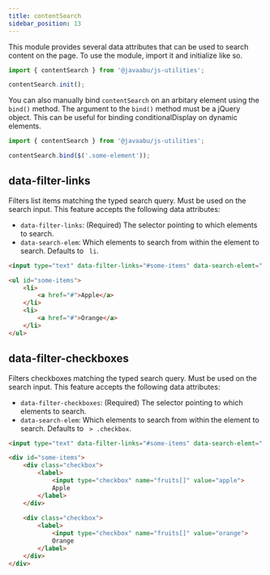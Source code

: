 ```yaml
---
title: contentSearch
sidebar_position: 13
---
```


This module provides several data attributes that can be used to search content on the page. To use the module, import it and initialize like so.

```javascript
import { contentSearch } from '@javaabu/js-utilities';

contentSearch.init();
```

You can also manually bind `contentSearch` on an arbitary element using the `bind()` method. The argument to the `bind()` method must be a jQuery object. This can be useful for binding conditionalDisplay on dynamic elements.

```javascript
import { contentSearch } from '@javaabu/js-utilities';

contentSearch.bind($('.some-element'));
```

## data-filter-links

Filters list items matching the typed search query. Must be used on the search input. This feature accepts the following data attributes:
- `data-filter-links`: (Required) The selector pointing to which elements to search.
- `data-search-elem`: Which elements to search from within the element to search. Defaults to ` li`.

```html
<input type="text" data-filter-links="#some-items" data-search-elemt=" li">

<ul id="some-items">
    <li>
        <a href="#">Apple</a>
    </li>
    <li>
        <a href="#">Orange</a>
    </li>
</ul>
```

## data-filter-checkboxes

Filters checkboxes matching the typed search query. Must be used on the search input. This feature accepts the following data attributes:
- `data-filter-checkboxes`: (Required) The selector pointing to which elements to search.
- `data-search-elem`: Which elements to search from within the element to search. Defaults to ` > .checkbox`.

```html
<input type="text" data-filter-links="#some-items" data-search-elemt=" li">

<div id="some-items">
    <div class="checkbox">
        <label>
            <input type="checkbox" name="fruits[]" value="apple">
            Apple
        </label>
    </div>
    
    <div class="checkbox">
        <label>
            <input type="checkbox" name="fruits[]" value="orange">
            Orange
        </label>
    </div>
</div>
```


